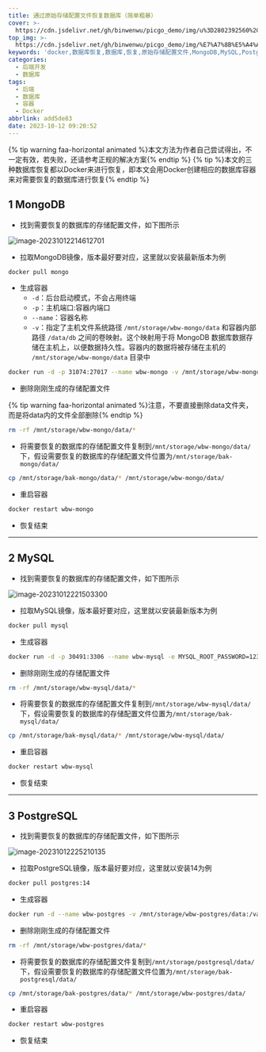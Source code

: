 ```yaml
---
title: 通过原始存储配置文件恢复数据库（简单粗暴）
cover: >-
  https://cdn.jsdelivr.net/gh/binwenwu/picgo_demo/img/u%3D2802392560%2C2855676426%26fm%3D253%26fmt%3Dauto%26app%3D138%26f%3DJPEG
top_img: >-
  https://cdn.jsdelivr.net/gh/binwenwu/picgo_demo/img/%E7%A7%8B%E5%A4%A9%E9%A3%8E%E6%99%AF%20%E6%A0%91%20%E7%8B%97%20%E8%90%BD%E5%8F%B6%20%E9%AB%98%E5%B1%B1%20%E5%94%AF%E7%BE%8E%E6%84%8F%E5%A2%83%E9%A3%8E%E6%99%AF4k%E5%A3%81%E7%BA%B8_%E5%BD%BC%E5%B2%B8%E5%9B%BE%E7%BD%91.jpg
keywords: 'docker,数据库恢复,数据库,恢复,原始存储配置文件,MongoDB,MySQL,PostgreSQL'
categories:
  - 后端开发
  - 数据库
tags:
  - 后端
  - 数据库
  - 容器
  - Docker
abbrlink: add5de83
date: 2023-10-12 09:20:52
---
```



{% tip warning faa-horizontal animated %}本文方法为作者自己尝试得出，不一定有效，若失败，还请参考正规的解决方案{% endtip %}
{% tip %}本文的三种数据库恢复都以Docker来进行恢复，即本文会用Docker创建相应的数据库容器来对需要恢复的数据库进行恢复{% endtip %}

## 1 MongoDB 

- 找到需要恢复的数据库的存储配置文件，如下图所示

![image-20231012214612701](https://cdn.jsdelivr.net/gh/binwenwu/picgo_demo/img/image-20231012214612701.png)

- 拉取MongoDB镜像，版本最好要对应，这里就以安装最新版本为例

```BASH
docker pull mongo
```

- 生成容器
  - `-d`：后台启动模式，不会占用终端
  - `-p`：主机端口:容器内端口
  - `--name`：容器名称
  - `-v`：指定了主机文件系统路径 `/mnt/storage/wbw-mongo/data` 和容器内部路径 `/data/db` 之间的卷映射。这个映射用于将 MongoDB 数据库数据存储在主机上，以便数据持久性。容器内的数据将被存储在主机的 `/mnt/storage/wbw-mongo/data` 目录中

```BASH
docker run -d -p 31074:27017 --name wbw-mongo -v /mnt/storage/wbw-mongo/data:/data/db  mongo:latest
```

- 删除刚刚生成的存储配置文件

{% tip warning faa-horizontal animated %}注意，不要直接删除data文件夹，而是将data内的文件全部删除{% endtip %}

```BASH
rm -rf /mnt/storage/wbw-mongo/data/*
```

- 将需要恢复的数据库的存储配置文件复制到`/mnt/storage/wbw-mongo/data/`下，假设需要恢复的数据库的存储配置文件位置为`/mnt/storage/bak-mongo/data/`

```BASH
cp /mnt/storage/bak-mongo/data/* /mnt/storage/wbw-mongo/data/
```

- 重启容器

```BASH
docker restart wbw-mongo
```

- 恢复结束



---



## 2 MySQL 

- 找到需要恢复的数据库的存储配置文件，如下图所示

![image-20231012221503300](https://cdn.jsdelivr.net/gh/binwenwu/picgo_demo/img/image-20231012221503300.png)

- 拉取MySQL镜像，版本最好要对应，这里就以安装最新版本为例

```BASH
docker pull mysql
```

- 生成容器

```BASH
docker run -d -p 30491:3306 --name wbw-mysql -e MYSQL_ROOT_PASSWORD=123456 -v /mnt/storage/wbw-mysql/data:/var/lib/mysql mysql:latest
```

- 删除刚刚生成的存储配置文件

```BASH
rm -rf /mnt/storage/wbw-mysql/data/*
```

- 将需要恢复的数据库的存储配置文件复制到`/mnt/storage/wbw-mysql/data/`下，假设需要恢复的数据库的存储配置文件位置为`/mnt/storage/bak-mysql/data/`

```BASH
cp /mnt/storage/bak-mysql/data/* /mnt/storage/wbw-mysql/data/
```

- 重启容器

```BASH
docker restart wbw-mysql
```

- 恢复结束



---



## 3 PostgreSQL

- 找到需要恢复的数据库的存储配置文件，如下图所示

![image-20231012225210135](https://cdn.jsdelivr.net/gh/binwenwu/picgo_demo/img/image-20231012225210135.png)

- 拉取PostgreSQL镜像，版本最好要对应，这里就以安装14为例

```BASH
docker pull postgres:14
```

- 生成容器

```BASH
docker run -d --name wbw-postgres -v /mnt/storage/wbw-postgres/data:/var/lib/postgresql/data -e POSTGRES_PASSWORD=123456 -p 5432:5432 postgres:14
```

- 删除刚刚生成的存储配置文件

```BASH
rm -rf /mnt/storage/wbw-postgres/data/*
```

- 将需要恢复的数据库的存储配置文件复制到`/mnt/storage/postgresql/data/`下，假设需要恢复的数据库的存储配置文件位置为`/mnt/storage/bak-postgresql/data/`

```BASH
cp /mnt/storage/bak-postgres/data/* /mnt/storage/wbw-postgres/data/
```

- 重启容器

```BASH
docker restart wbw-postgres
```

- 恢复结束

